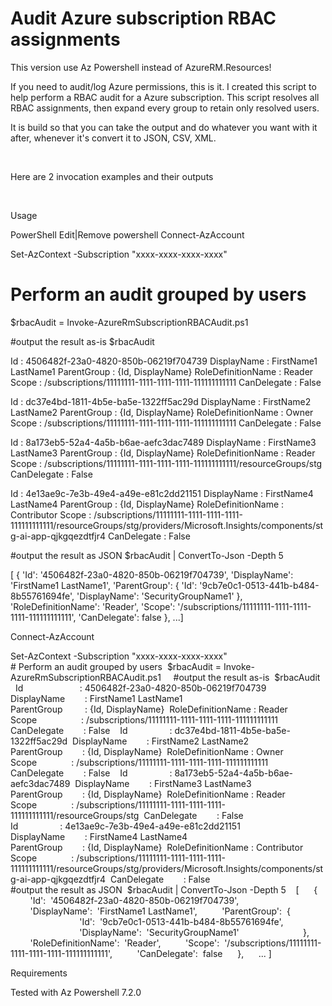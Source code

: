 ﻿Audit Azure subscription RBAC assignments
=========================================

This version use Az Powershell instead of AzureRM.Resources!

If you need to audit/log Azure permissions, this is it. I created this script to help perform a RBAC audit for a Azure subscription. This script resolves all RBAC assignments, then expand every group to retain only resolved users. 


It is build so that you can take the output and do whatever you want with it after, whenever it's convert it to JSON, CSV, XML.


 


Here are 2 invocation examples and their outputs


 

Usage
 


PowerShell
Edit|Remove
powershell
Connect-AzAccount

Set-AzContext -Subscription "xxxx-xxxx-xxxx-xxxx"

# Perform an audit grouped by users
$rbacAudit = Invoke-AzureRmSubscriptionRBACAudit.ps1

#output the result as-is
$rbacAudit

Id                       : 4506482f-23a0-4820-850b-06219f704739
DisplayName        : FirstName1 LastName1
ParentGroup         : {Id, DisplayName}
RoleDefinitionName : Reader
Scope                  : /subscriptions/11111111-1111-1111-1111-111111111111
CanDelegate        : False

Id                 : dc37e4bd-1811-4b5e-ba5e-1322ff5ac29d
DisplayName        : FirstName2 LastName2
ParentGroup        : {Id, DisplayName}
RoleDefinitionName : Owner
Scope              : /subscriptions/11111111-1111-1111-1111-111111111111
CanDelegate        : False

Id                 : 8a173eb5-52a4-4a5b-b6ae-aefc3dac7489
DisplayName        : FirstName3 LastName3
ParentGroup        : {Id, DisplayName}
RoleDefinitionName : Reader
Scope              : /subscriptions/11111111-1111-1111-1111-111111111111/resourceGroups/stg
CanDelegate        : False

Id                 : 4e13ae9c-7e3b-49e4-a49e-e81c2dd21151
DisplayName        : FirstName4 LastName4
ParentGroup        : {Id, DisplayName}
RoleDefinitionName : Contributor
Scope              : /subscriptions/11111111-1111-1111-1111-111111111111/resourceGroups/stg/providers/Microsoft.Insights/components/stg-ai-app-qjkgqezdtfjr4
CanDelegate        : False

#output the result as JSON
$rbacAudit | ConvertTo-Json -Depth 5

[
    {
        'Id':  '4506482f-23a0-4820-850b-06219f704739',
        'DisplayName':  'FirstName1 LastName1',
        'ParentGroup':  {
                            'Id':  '9cb7e0c1-0513-441b-b484-8b55761694fe',
                            'DisplayName':  'SecurityGroupName1'
                        },
        'RoleDefinitionName':  'Reader',
        'Scope':  '/subscriptions/11111111-1111-1111-1111-111111111111',
        'CanDelegate':  false
    },
    ...]

Connect-AzAccount

Set-AzContext -Subscription "xxxx-xxxx-xxxx-xxxx"
 
# Perform an audit grouped by users 
$rbacAudit = Invoke-AzureRmSubscriptionRBACAudit.ps1  
 
#output the result as-is 
$rbacAudit 
 
Id                       : 4506482f-23a0-4820-850b-06219f704739 
DisplayName        : FirstName1 LastName1 
ParentGroup         : {Id, DisplayName} 
RoleDefinitionName : Reader 
Scope                  : /subscriptions/11111111-1111-1111-1111-111111111111 
CanDelegate        : False 
 
Id                 : dc37e4bd-1811-4b5e-ba5e-1322ff5ac29d 
DisplayName        : FirstName2 LastName2 
ParentGroup        : {Id, DisplayName} 
RoleDefinitionName : Owner 
Scope              : /subscriptions/11111111-1111-1111-1111-111111111111 
CanDelegate        : False 
 
Id                 : 8a173eb5-52a4-4a5b-b6ae-aefc3dac7489 
DisplayName        : FirstName3 LastName3 
ParentGroup        : {Id, DisplayName} 
RoleDefinitionName : Reader 
Scope              : /subscriptions/11111111-1111-1111-1111-111111111111/resourceGroups/stg 
CanDelegate        : False 
 
Id                 : 4e13ae9c-7e3b-49e4-a49e-e81c2dd21151 
DisplayName        : FirstName4 LastName4 
ParentGroup        : {Id, DisplayName} 
RoleDefinitionName : Contributor 
Scope              : /subscriptions/11111111-1111-1111-1111-111111111111/resourceGroups/stg/providers/Microsoft.Insights/components/stg-ai-app-qjkgqezdtfjr4 
CanDelegate        : False 
 
#output the result as JSON 
$rbacAudit | ConvertTo-Json -Depth 5 
 
[ 
    { 
        'Id':  '4506482f-23a0-4820-850b-06219f704739', 
        'DisplayName':  'FirstName1 LastName1', 
        'ParentGroup':  { 
                            'Id':  '9cb7e0c1-0513-441b-b484-8b55761694fe', 
                            'DisplayName':  'SecurityGroupName1' 
                        }, 
        'RoleDefinitionName':  'Reader', 
        'Scope':  '/subscriptions/11111111-1111-1111-1111-111111111111', 
        'CanDelegate':  false 
    }, 
    ... ]



Requirements

Tested with Az Powershell 7.2.0
